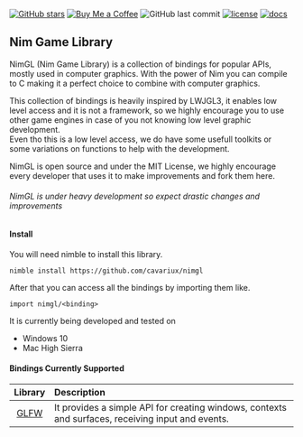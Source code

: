 [![GitHub stars](https://img.shields.io/github/stars/cavariux/nimgl.svg?style=social&logo=github&label=Stars)](https://github.com/cavariux/nimgl)
[![Buy Me a Coffee](https://img.shields.io/badge/buy%20me-coffee-orange.svg?longCache=true&style=flat-square)](https://cav.bz/coffee)
![GitHub last commit](https://img.shields.io/github/last-commit/cavariux/nimgl.svg?style=flat-square)
[![license](https://img.shields.io/github/license/mashape/apistatus.svg?style=flat-square)](LICENSE)
[![docs](https://img.shields.io/badge/docs-passing-ff69b4.svg?style=flat-square)](https://nimgl.org)

## Nim Game Library

NimGL (Nim Game Library) is a collection of bindings for popular APIs, mostly used in computer graphics. With the power of Nim you can compile to C making it a perfect choice to combine with computer graphics.

This collection of bindings is heavily inspired by LWJGL3, it enables low level access and it is not a framework, so we highly encourage you to use other game engines in case of you not knowing low level graphic development.  
Even tho this is a low level access, we do have some usefull toolkits or some variations on functions to help with the development.

NimGL is open source and under the MIT License, we highly encourage every developer that uses it to make improvements and fork them here.

###### NimGL is under heavy development so expect drastic changes and improvements

#### Install
You will need nimble to install this library.  
```
nimble install https://github.com/cavariux/nimgl
```

After that you can access all the bindings by importing them like.  
```
import nimgl/<binding>
```

It is currently being developed and tested on

* Windows 10
* Mac High Sierra

#### Bindings Currently Supported

| Library | Description |
|:-------:|:------------|
| [GLFW](src/nimgl/glfw.nim) | It provides a simple API for creating windows, contexts and surfaces, receiving input and events. |

